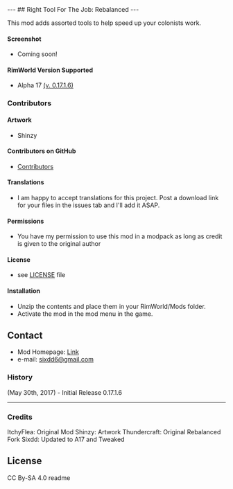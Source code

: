 <snippet>
  <content> 
--- 
## Right Tool For The Job: Rebalanced 
--- 


This mod adds assorted tools to help speed up your colonists work. 


#### Screenshot 
- Coming soon! 

#### RimWorld Version Supported 
- Alpha 17 [(v. 0.17.1.6)](https://github.com/Sixdd6/Right-Tool-for-the-Job-Rebalanced/files/1039005/Right-Tool-for-the-Job-Rebalanced.zip)

### Contributors 
#### Artwork 
- Shinzy 

#### Contributors on GitHub 
- [Contributors](https://github.com/Sixdd6/Right-Tool-for-the-Job-Rebalanced/graphs/contributors) 

#### Translations 
- I am happy to accept translations for this project. Post a download link for your files in the issues tab and I'll add it ASAP. 

#### Permissions 
- You have my permission to use this mod in a modpack as long as credit is given to the original author 

#### License  
- see [LICENSE](https://github.com/Sixdd6/Right-Tool-for-the-Job-Rebalanced/blob/master/LICENSE.md) file 

#### Installation 
- Unzip the contents and place them in your RimWorld/Mods folder. 
- Activate the mod in the mod menu in the game. 

## Contact 
- Mod Homepage: [Link](https://ludeon.com/forums/index.php?topic=33092.0) 
- e-mail: [sixdd6@gmail.com](sixdd6@gmail.com) 

### History 
(May 30th, 2017) - Initial Release 0.17.1.6 

--- 

### Credits

ItchyFlea: Original Mod 
Shinzy: Artwork 
Thundercraft: Original Rebalanced Fork 
Sixdd: Updated to A17 and Tweaked 

## License
CC By-SA 4.0
</content>
  <tabTrigger>readme</tabTrigger>
</snippet>